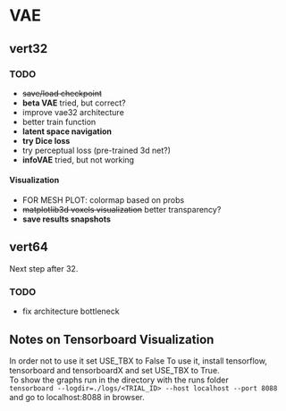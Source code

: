 # VAE

## vert32

### TODO
* ~~save/load checkpoint~~
* **beta VAE**   tried, but correct?
* improve vae32 architecture
* better train function
* **latent space navigation**
* **try Dice loss**
* try perceptual loss (pre-trained 3d net?)
* **infoVAE** tried, but not working
#### Visualization
* FOR MESH PLOT: colormap based on probs
* ~~matplotlib3d voxels visualization~~ better transparency? 
* **save results snapshots**



## vert64
Next step after 32.

### TODO
* fix architecture bottleneck


## Notes on Tensorboard Visualization
In order not to use it set USE_TBX to False
To use it, install tensorflow, tensorboard and tensorboardX and set USE_TBX to True. <br/>
To show the graphs run in the directory with the runs folder<br/>
`tensorboard --logdir=./logs/<TRIAL_ID> --host localhost --port 8088`<br/>
and go to localhost:8088 in browser.
